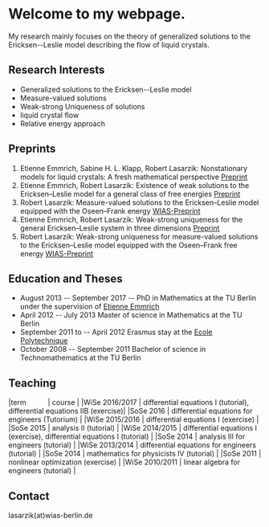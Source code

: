 # Welcome to my webpage.  

My research mainly focuses on the theory of generalized solutions to the Ericksen--Leslie model describing the flow of liquid crystals. 

## Research Interests
- Generalized solutions to the Ericksen--Leslie model
- Measure-valued solutions
- Weak-strong Uniqueness of solutions
- liquid crystal flow
- Relative energy approach

## Preprints
1. Etienne Emmrich, Sabine H. L. Klapp, Robert Lasarzik: Nonstationary models for liquid crystals: A fresh mathematical perspective [Preprint](https://arxiv.org/abs/1708.06937)
2. Etienne Emmrich, Robert Lasarzik: Existence of weak solutions to the Ericksen–Leslie model for a general class of free energies [Preprint](https://arxiv.org/abs/1711.10277)
3. Robert Lasarzik: Measure-valued solutions to the Ericksen–Leslie model equipped with the Oseen–Frank energy [WIAS-Preprint](https://www.wias-berlin.de/publications/wias-publ/run.jsp?template=abstract&type=Preprint&year=&number=2476)
4. Etienne Emmrich, Robert Lasarzik: Weak-strong uniqueness for the general Ericksen–Leslie system in three dimensions [Preprint](https://arxiv.org/abs/1712.00660)
5. Robert Lasarzik: Weak-strong uniqueness for measure-valued solutions to the Ericksen–Leslie model equipped with the Oseen–Frank free energy [WIAS-Preprint](https://www.wias-berlin.de/publications/wias-publ/run.jsp?template=abstract&type=Preprint&year=&number=2474)

## Education and Theses
- August 2013 -- September 2017 -- PhD in Mathematics at the TU Berlin under the supervision of [Etienne Emmrich](https://www.math.tu-berlin.de/fachgebiete_ag_modnumdiff/diffeqs/v-menue/fg_differentialgleichungen/mitarbeiter/prof_dr_etienne_emmrich/v-menue/home/)
- April 2012 -- July 2013 Master of science in Mathematics at the TU Berlin
- September 2011 to -- April 2012 Erasmus stay at the [Ecole Polytechnique](http://www.polytechnique.edu)
- October 2008 -- September 2011 Bachelor of science in Technomathematics at the TU Berlin

## Teaching 

|term           | course                                                                    |
|WiSe 2016/2017 |  differential equations I (tutorial), differential equations IIB (exercise)|
|SoSe 2016      |  differential equations for engineers (Tutorium)                        |
|WiSe 2015/2016 | differential equations I (exercise)                                         |
|SoSe 2015      | analysis II (tutorial)                                                    |
|WiSe 2014/2015 | differential equations I (exercise), differential equations I (tutorial)   |
|SoSe 2014      | analysis III for engineers (tutorial)                                    |
|WiSe 2013/2014 |  differential equations for engineers (tutorial)                        |
|SoSe 2014      | mathematics for physicists IV (tutorial)                                     | 
|SoSe 2011      | nonlinear optimization (exercise)                                           |
|WiSe 2010/2011 | linear algebra for engineers (tutorial)                                 |

## Contact 
lasarzik(at)wias-berlin.de

